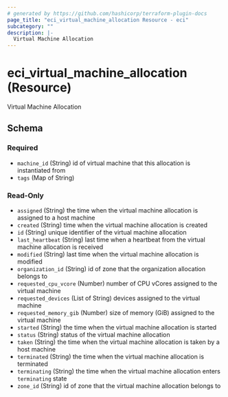 ```yaml
---
# generated by https://github.com/hashicorp/terraform-plugin-docs
page_title: "eci_virtual_machine_allocation Resource - eci"
subcategory: ""
description: |-
  Virtual Machine Allocation
---
```


# eci_virtual_machine_allocation (Resource)

Virtual Machine Allocation



<!-- schema generated by tfplugindocs -->
## Schema

### Required

- `machine_id` (String) id of virtual machine that this allocation is instantiated from
- `tags` (Map of String)

### Read-Only

- `assigned` (String) the time when the virtual machine allocation is assigned to a host machine
- `created` (String) time when the virtual machine allocation is created
- `id` (String) unique identifier of the virtual machine allocation
- `last_heartbeat` (String) last time when a heartbeat from the virtual machine allocation is received
- `modified` (String) last time when the virtual machine allocation is modified
- `organization_id` (String) id of zone that the organization allocation belongs to
- `requested_cpu_vcore` (Number) number of CPU vCores assigned to the virtual machine
- `requested_devices` (List of String) devices assigned to the virtual machine
- `requested_memory_gib` (Number) size of memory (GiB) assigned to the virtual machine
- `started` (String) the time when the virtual machine allocation is started
- `status` (String) status of the virtual machine allocation
- `taken` (String) the time when the virtual machine allocation is taken by a host machine
- `terminated` (String) the time when the virtual machine allocation is terminated
- `terminating` (String) the time when the virtual machine allocation enters `terminating` state
- `zone_id` (String) id of zone that the virtual machine allocation belongs to

